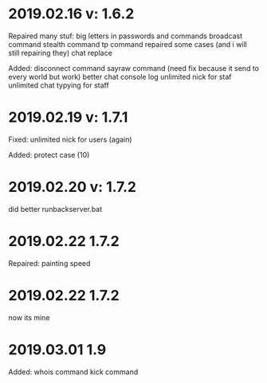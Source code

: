 # 2019.02.16 v: 1.6.2
Repaired many stuf:
big letters in passwords and commands
broadcast command
stealth command
tp command
repaired some cases (and i will still repairing they)
chat replace

Added:
disconnect command
sayraw command (need fix because it send to every world but work)
better chat console log
unlimited nick for staf
unlimited chat typying for staff

# 2019.02.19 v: 1.7.1
Fixed:
unlimited nick for users (again)


Added:
protect case (10)

# 2019.02.20 v: 1.7.2
did better runbackserver.bat

# 2019.02.22 1.7.2
Repaired:
painting speed

# 2019.02.22 1.7.2
now its mine

# 2019.03.01 1.9
Added:
whois command
kick command